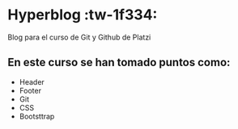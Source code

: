 # **Hyperblog** :tw-1f334:
Blog para el curso de Git y Github de Platzi
## En este curso se han tomado puntos como:
- Header
- Footer
- Git
- CSS
- Bootsttrap
